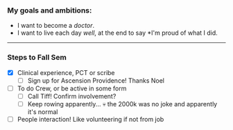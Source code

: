 ### My goals and ambitions: 
- I want to become a *doctor*.
- I want to live each day *well*, at the end to say *I'm proud of what I did.

---
### Steps to Fall Sem
- [x] Clinical experience, PCT or scribe
	- [ ] Sign up for Ascension Providence! Thanks Noel
- [ ] To do Crew, or be active in some form
	- [ ] Call Tiff! Confirm involvement?
	- [ ] Keep rowing apparently... 💀 the 2000k was no joke and apparently it's normal
- [ ] People interaction! Like volunteering if not from job